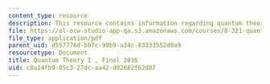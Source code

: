 ```yaml
---
content_type: resource
description: This resource contains information regarding quantum theory I, exams.
file: https://ol-ocw-studio-app-qa.s3.amazonaws.com/courses/8-321-quantum-theory-i-fall-2017/c8a14fb905c327dcaa42d02682f62d87_MIT8_321F17_Final_2016.pdf
file_type: application/pdf
parent_uid: d557776d-b07c-99b9-a34c-83333552d0a9
resourcetype: Document
title: Quantum Theory I , Final 2016
uid: c8a14fb9-05c3-27dc-aa42-d02682f62d87
---
```

